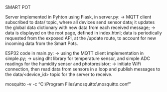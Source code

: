 SMART POT

Server implemented in Pyhton using Flask, in server.py:
    -> MQTT client subscribed to data/ topic, where all devices send sensor data; it 
       updates the global data dictionary with new data from each received message;
    -> data is displayed on the root page, defined in index.html; data is periodically
       requested from the exposed API, at the /update route, to account for new incoming
       data from the Smart Pots.

ESP32 code in main.py:
    -> using the MQTT client implementation in simple.py;
    -> using dht library for temperature sensor, and simple ADC readings for the humidity
       sensor and photoresistor;
    -> initiate WiFi connection, then read data from sensors in a loop and publish messages
       to the data/<device_id> topic for the server to receive.

       

mosquitto -v -c “C:\Program Files\mosquitto\mosquitto.conf”
